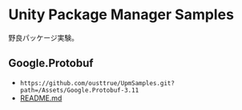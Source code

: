 # Unity Package Manager Samples

野良パッケージ実験。

## Google.Protobuf

* `https://github.com/ousttrue/UpmSamples.git?path=/Assets/Google.Protobuf-3.11`
* [README.md](./Assets/Google.Protobuf-3.11/README.md)
